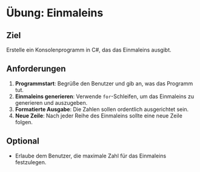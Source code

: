 # Übung: Einmaleins

## Ziel
Erstelle ein Konsolenprogramm in C#, das das Einmaleins ausgibt.

## Anforderungen
1. **Programmstart**: Begrüße den Benutzer und gib an, was das Programm tut.
2. **Einmaleins generieren**: Verwende `for`-Schleifen, um das Einmaleins zu generieren und auszugeben.
3. **Formatierte Ausgabe**: Die Zahlen sollen ordentlich ausgerichtet sein.
4. **Neue Zeile**: Nach jeder Reihe des Einmaleins sollte eine neue Zeile folgen.

## Optional
- Erlaube dem Benutzer, die maximale Zahl für das Einmaleins festzulegen.



